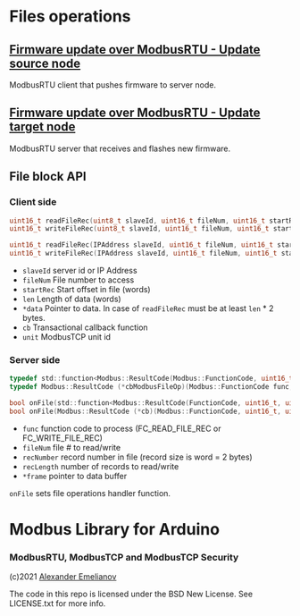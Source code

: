 # Files operations

## [Firmware update over ModbusRTU - Update source node](FW-Update-Source/FW-Update-Source.ino)

ModbusRTU client that pushes firmware to server node.

## [Firmware update over ModbusRTU - Update target node](FW-Update-Source/FW-Update-Source.ino)

ModbusRTU server that receives and flashes new firmware.

## File block API

### Client side

```c
uint16_t readFileRec(uint8_t slaveId, uint16_t fileNum, uint16_t startRec, uint16_t len, uint8_t* data, cbTransaction cb);
uint16_t writeFileRec(uint8_t slaveId, uint16_t fileNum, uint16_t startRec, uint16_t len, uint8_t* data, cbTransaction cb);

uint16_t readFileRec(IPAddress slaveId, uint16_t fileNum, uint16_t startRec, uint16_t len, uint8_t* data, cbTransaction cb, uint8_t unit);
uint16_t writeFileRec(IPAddress slaveId, uint16_t fileNum, uint16_t startRec, uint16_t len, uint8_t* data, cbTransaction cb, uint8_t unit);
```

- `slaveId` server id or IP Address
- `fileNum` File number to access
- `startRec`    Start offset in file (words)
- `len` Length of data (words)
- `*data`   Pointer to data. In case of `readFileRec` must be at least `len` * 2 bytes.
- `cb`  Transactional callback function
- `unit`    ModbusTCP unit id

### Server side

```c
typedef std::function<Modbus::ResultCode(Modbus::FunctionCode, uint16_t, uint16_t, uint16_t, uint8_t*)> cbModbusFileOp; // ST:
typedef Modbus::ResultCode (*cbModbusFileOp)(Modbus::FunctionCode func, uint16_t fileNum, uint16_t recNumber, uint16_t recLength, uint8_t* frame); // no-STL

bool onFile(std::function<Modbus::ResultCode(FunctionCode, uint16_t, uint16_t, uint16_t, uint8_t*)>); // STL
bool onFile(Modbus::ResultCode (*cb)(Modbus::FunctionCode, uint16_t, uint16_t, uint16_t, uint8_t*)); // no-STL
```

- `func` function code to process (FC_READ_FILE_REC or FC_WRITE_FILE_REC)
- `fileNum` file # to read/write
- `recNumber` record number in file (record size is word = 2 bytes)
- `recLength` number of records to read/write
- `*frame` pointer to data buffer

`onFile` sets file operations handler function. 

# Modbus Library for Arduino
### ModbusRTU, ModbusTCP and ModbusTCP Security

(c)2021 [Alexander Emelianov](mailto:a.m.emelianov@gmail.com)

The code in this repo is licensed under the BSD New License. See LICENSE.txt for more info.
